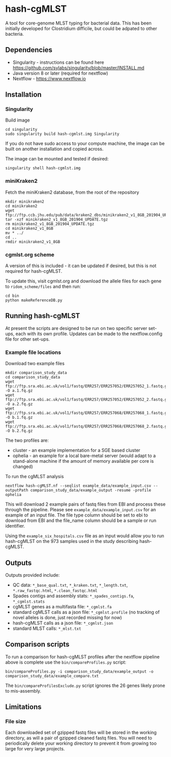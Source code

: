 # hash-cgMLST
A tool for core-genome MLST typing for bacterial data. This has been initially developed for Clostridium difficile, but could be adpated to other bacteria.

## Dependencies
* Singularity - instructions can be found here https://github.com/sylabs/singularity/blob/master/INSTALL.md
* Java version 8 or later (required for nextflow)
* Nextflow - https://www.nextflow.io

## Installation

### Singularity

Build image
```
cd singularity
sudo singularity build hash-cgmlst.img Singularity
```

If you do not have sudo access to your compute machine, the image can be built on another installation and copied across.

The image can be mounted and tested if desired:
```
singularity shell hash-cgmlst.img
```

### miniKraken2
Fetch the miniKraken2 database, from the root of the repository
```
mkdir minikraken2
cd minikraken2
wget ftp://ftp.ccb.jhu.edu/pub/data/kraken2_dbs/minikraken2_v1_8GB_201904_UPDATE.tgz
tar -xzf minikraken2_v1_8GB_201904_UPDATE.tgz
rm minikraken2_v1_8GB_201904_UPDATE.tgz
cd minikraken2_v1_8GB
mv * ../
cd ..
rmdir minikraken2_v1_8GB
```

### cgmlst.org scheme
A version of this is included - it can be updated if desired, but this is not required for hash-cgMLST.

To update this, visit cgmlst.org and download the allele files for each gene to `ridom_scheme/files` and then run:
```
cd bin
python makeReferenceDB.py
```


## Running hash-cgMLST
At present the scripts are designed to be run on two specific server set-ups, each with its own profile. Updates can be made to the nextflow.config file for other set-ups. 



### Example file locations

Download two example files
```
mkdir comparison_study_data
cd comparison_study_data
wget ftp://ftp.sra.ebi.ac.uk/vol1/fastq/ERR257/ERR257052/ERR257052_1.fastq.gz -O a.1.fq.gz
wget ftp://ftp.sra.ebi.ac.uk/vol1/fastq/ERR257/ERR257052/ERR257052_2.fastq.gz -O a.2.fq.gz
wget ftp://ftp.sra.ebi.ac.uk/vol1/fastq/ERR257/ERR257068/ERR257068_1.fastq.gz -O b.1.fq.gz
wget ftp://ftp.sra.ebi.ac.uk/vol1/fastq/ERR257/ERR257068/ERR257068_2.fastq.gz -O b.2.fq.gz
```



The two profiles are:
* cluster - an example implementation for a SGE based cluster
* ophelia - an example for a local bare-metal server (would adapt to a stand-alone machine if the amount of memory available per core is changed)

To run the cgMLST analysis
```
nextflow hash-cgMLST.nf --seqlist example_data/example_input.csv --outputPath comparison_study_data/example_output -resume -profile ophelia
```

This will download 2 example pairs of fastq files from EBI and process these through the pipeline. Please see `example_data/example_input.csv` for an example of an input file. The file type column should be set to ebi to download from EBI and the file_name column should be a sample or run identifier. 

Using the `example_six_hospitals.csv` file as an input would allow you to run hash-cgMLST on the 973 samples used in the study describing hash-cgMLST.

## Outputs
Outputs provided include:
 - QC data: `*_base_qual.txt`, `*_kraken.txt`, `*_length.txt`, `*.raw_fastqc.html`, `*.clean_fastqc.html`
 - Spades contigs and assembly stats: `*_spades_contigs.fa`, `*_cgmlst.stats`
 - cgMLST genes as a multifasta file: `*_cgmlst.fa`
 - standard cgMLST calls as a json file: `*_cgmlst.profile` (no tracking of novel alleles is done, just recorded missing for now)
 - hash-cgMLST calls as a json file: `*_cgmlst.json`
 - standard MLST calls: `*_mlst.txt`


## Comparison scripts
To run a comparison for hash-cgMLST profiles after the nextflow pipeline above is complete use the `bin/compareProfiles.py` script:
```
bin/compareProfiles.py -i comparison_study_data/example_output -o  comparison_study_data/example_compare.txt
```

The `bin/compareProfilesExclude.py` script ignores the 26 genes likely prone to mis-assembly.


## Limitations
### File size
Each downloaded set of gzipped fastq files will be stored in the working directory, as will a pair of gzipped cleaned fastq files. You will need to periodically delete your working directory to prevent it from growing too large for very large projects.